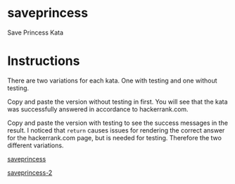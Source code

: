 # saveprincess
Save Princess Kata

# Instructions
There are two variations for each kata. One with testing and one without testing.

Copy and paste the version without testing in first. You will see that the kata was successfully answered in accordance to hackerrank.com.

Copy and paste the version with testing to see the success messages in the result. I noticed that `return` causes issues for rendering the correct answer for the hackerrank.com page, but is needed for testing. Therefore the two different variations.


<a href="https://www.hackerrank.com/challenges/saveprincess/problem" target="_blank">saveprincess</a>

<a href="https://www.hackerrank.com/challenges/saveprincess2/problem" target="_blank">saveprincess-2</a>
